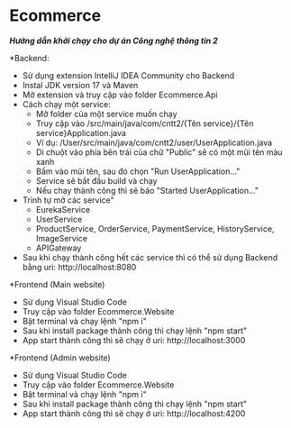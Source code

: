 # Ecommerce
***Hướng dẫn khởi chạy cho dự án Công nghệ thông tin 2***

*Backend:
- Sử dụng extension IntelliJ IDEA Community cho Backend
- Instal JDK version 17 và Maven
- Mở extension và truy cập vào folder Ecommerce.Api
- Cách chạy một service:
  + Mở folder của một service muốn chạy
  + Truy cập vào /src/main/java/com/cntt2/{Tên service}/{Tên service}Application.java
  + Ví dụ: /User/src/main/java/com/cntt2/user/UserApplication.java
  + Di chuột vào phía bên trái của chữ "Public" sẽ có một mũi tên màu xanh 
  + Bấm vào mũi tên, sau đó chọn "Run UserApplication..."
  + Service sẽ bắt đầu build và chạy
  + Nếu chạy thành công thì sẽ báo "Started UserApplication..."
- Trình tự mở các service"
  + EurekaService
  + UserService
  + ProductService, OrderService, PaymentService, HistoryService, ImageService
  + APIGateway
- Sau khi chạy thành công hết các service thì có thể sử dụng Backend bằng uri: 
http://localhost:8080


*Frontend (Main website)
- Sử dụng Visual Studio Code
- Truy cập vào folder Ecommerce.Website
- Bật terminal và chạy lệnh "npm i"
- Sau khi install package thành công thì chạy lệnh "npm start"
- App start thành công thì sẽ chạy ở uri:
http://localhost:3000


*Frontend (Admin website)
- Sử dụng Visual Studio Code
- Truy cập vào folder Ecommerce.Website
- Bật terminal và chạy lệnh "npm i"
- Sau khi install package thành công thì chạy lệnh "npm start"
- App start thành công thì sẽ chạy ở uri:
http://localhost:4200
	
